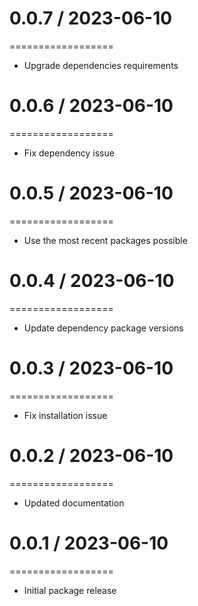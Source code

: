# 0.0.7 / 2023-06-10
==================
* Upgrade dependencies requirements
# 0.0.6 / 2023-06-10
==================
* Fix dependency issue
# 0.0.5 / 2023-06-10
==================
* Use the most recent packages possible
# 0.0.4 / 2023-06-10
==================
* Update dependency package versions
# 0.0.3 / 2023-06-10
==================
* Fix installation issue
# 0.0.2 / 2023-06-10
==================
* Updated documentation
# 0.0.1 / 2023-06-10
==================
* Initial package release